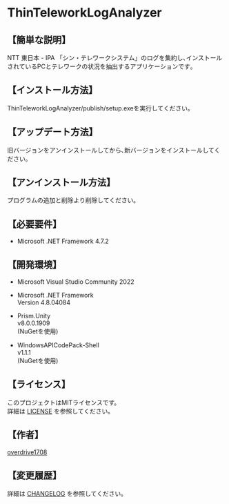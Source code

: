 # ThinTeleworkLogAnalyzer

## 【簡単な説明】

NTT 東日本 - IPA 「シン・テレワークシステム」のログを集約し､インストールされているPCとテレワークの状況を抽出するアプリケーションです｡  

## 【インストール方法】

ThinTeleworkLogAnalyzer/publish/setup.exeを実行してください｡  

## 【アップデート方法】

旧バージョンをアンインストールしてから､新バージョンをインストールしてください｡  


## 【アンインストール方法】

プログラムの追加と削除より削除してください｡  

## 【必要要件】

- Microsoft .NET Framework 4.7.2

## 【開発環境】

 - Microsoft Visual Studio Community 2022  
 - Microsoft .NET Framework  
Version 4.8.04084  

 - Prism.Unity  
v8.0.0.1909  
(NuGetを使用)  

 - WindowsAPICodePack-Shell  
v1.1.1  
(NuGetを使用)  

## 【ライセンス】

このプロジェクトはMITライセンスです。  
詳細は [LICENSE](LICENSE) を参照してください。  

## 【作者】

[overdrive1708](https://github.com/overdrive1708)

## 【変更履歴】

詳細は [CHANGELOG](CHANGELOG.md) を参照してください。
